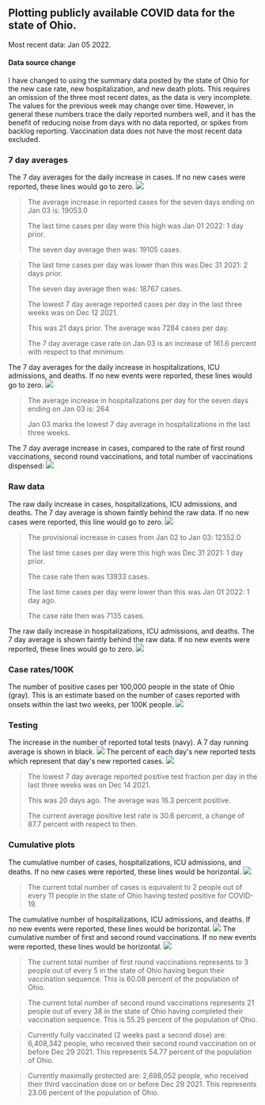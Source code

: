 ## Plotting publicly available COVID data for the state of Ohio. 

Most recent data: Jan 05 2022. 

#### Data source change
I have changed to using the summary data posted by the state of Ohio for the new case rate,
    new hospitalization, and new death plots. This requires an omission of the three most recent dates,
                       as the data is very incomplete. The values for the previous week may change over time.
                       However, in general these numbers trace the daily reported numbers well, and it has the benefit
                       of reducing noise from days with no data reported, or spikes from backlog reporting. 
Vaccination data does not have the most recent data excluded.

### 7 day averages
The 7 day averages for the daily increase in cases. If no new cases were reported, these lines would go to zero.
![](7dayaverage_cases.png)

>The average increase in reported cases for the seven days ending on Jan 03 is: 19053.0
>
>The last time cases per day were this high was Jan 01 2022: 1 day prior.
>
>The seven day average then was: 19105 cases.

>
>The last time cases per day was lower than this was Dec 31 2021: 2 days prior.
>
>The seven day average then was: 18767 cases.
>
>The lowest 7 day average reported cases per day in the last three weeks was on Dec 12 2021.
>
>This was 21 days prior. The average was 7284 cases per day.
>
>The 7 day average case rate on Jan 03 is an increase of 161.6 percent with respect to that minimum.

The 7 day averages for the daily increase in hospitalizations, ICU admissions, and deaths. If no new events were reported, these lines would go to zero.
![](7dayaverage_hospital.png)

>The average increase in hospitalizations per day for the seven days ending on Jan 03 is: 264
>
>Jan 03 marks the lowest 7 day average in hospitalizations in the last three weeks.

The 7 day average increase in cases, compared to the rate of first round vaccinations, second round vaccinations, and total number of vaccinations dispensed:
![](DailyVaccinationsCases.png)

### Raw data
The raw daily increase in cases, hospitalizations, ICU admissions, and deaths. The 7 day average is shown faintly behind the raw data. If no new cases were reported, this line would go to zero.
![](DailyCases.png)

>The provisional increase in cases from Jan 02 to Jan 03: 12352.0 
>
>The last time cases per day were this high was Dec 31 2021: 1 day prior. 
>
>The case rate then was 13933 cases.
>
>The last time cases per day were lower than this was Jan 01 2022: 1 day ago. 
>
>The case rate then was 7135 cases.

The raw daily increase in hospitalizations, ICU admissions, and deaths. The 7 day average is shown faintly behind the raw data. If no new events were reported, these lines would go to zero.
![](DailyHospitalizations.png)

### Case rates/100K 

The number of positive cases per 100,000 people in the state of Ohio (gray). This is an estimate based on the number of cases reported with onsets within the last two weeks, per 100K people.
![](7dayaverage_rate.png)
### Testing

The increase in the number of reported total tests (navy). A 7 day running average is shown in black.
![](DailyTests.png)
The percent of each day's new reported tests which represent that day's new reported cases.
![](percentpositive_tests.png)

>The lowest 7 day average reported positive test fraction per day in the last three weeks was on Dec 14 2021.
>
>This was 20 days ago. The average was 16.3 percent positive. 
>
>The current average positive test rate is 30.6 percent, a change of 87.7 percent with respect to then. 

### Cumulative plots
The cumulative number of cases, hospitalizations, ICU admissions, and deaths. If no new cases were reported, these lines would be horizontal.
![](Cases.png)

>The current total number of cases is equivalent to 2 people out of every 11 people in the state of Ohio having tested positive for COVID-19.

The cumulative number of hospitalizations, ICU admissions, and deaths. If no new events were reported, these lines would be horizontal.
![](Hospitalizations.png)
The cumulative number of first and second round vaccinations. If no new events were reported, these lines would be horizontal.
![](Vaccinations.png)

>The current total number of first round vaccinations represents to 3 people out of every 5 in the state of Ohio having begun their vaccination sequence.
>This is 60.08 percent of the population of Ohio.

>The current total number of second round vaccinations represents 21 people out of every 38 in the state of Ohio having completed their vaccination sequence.
>This is 55.25 percent of the population of Ohio.

>Currently fully vaccinated (2 weeks past a second dose) are: 6,408,342 people, who received their second round vaccination on or before Dec 29 2021.
>This represents 54.77 percent of the population of Ohio.

>Currently maximally protected are: 2,698,052 people, who received their third vaccination dose on or before Dec 29 2021.
>This represents 23.06 percent of the population of Ohio.


